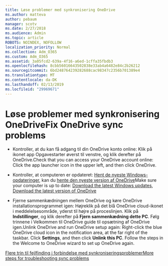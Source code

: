 ```yaml
---
title: Løse problemer med synkronisering OneDrive
ms.author: matteva
author: pebaum
manager: scotv
ms.date: 2/27/2018
ms.audience: Admin
ms.topic: article
ROBOTS: NOINDEX, NOFOLLOW
localization_priority: Normal
ms.collection: Adm_O365
ms.custom: Adm_O365
ms.assetid: 3a05fcd2-639a-4f16-a6ed-1cffa35fbdb3
ms.openlocfilehash: 8cbb56016643502838e33ab4a6482e84c2b26212
ms.sourcegitcommit: 6bd248764239282688cac98347c2356b701389e4
ms.translationtype: MT
ms.contentlocale: da-DK
ms.lasthandoff: 02/13/2019
ms.locfileid: "29969671"
---
```

# <a name="fix-onedrive-sync-problems"></a><span data-ttu-id="b756b-102">Løse problemer med synkronisering OneDrive</span><span class="sxs-lookup"><span data-stu-id="b756b-102">Fix OneDrive sync problems</span></span>

- <span data-ttu-id="b756b-103">Kontroller, at du kan få adgang til din OneDrive konto online: Klik på ikonet app Opgavestarter øverst til venstre, og klik derefter på OneDrive.</span><span class="sxs-lookup"><span data-stu-id="b756b-103">Check that you can access your OneDrive account online: Click the app launcher icon in the upper left, and then click OneDrive.</span></span>
    
- <span data-ttu-id="b756b-104">Kontroller, at computeren er opdateret: [Hent de nyeste Windows-opdateringer](http://go.microsoft.com/fwlink/p/?LinkId=825773), kan du [hente den nyeste version af OneDrive](https://go.microsoft.com/fwlink/p/?linkid=844652)</span><span class="sxs-lookup"><span data-stu-id="b756b-104">Make sure your computer is up to date: [Download the latest Windows updates](http://go.microsoft.com/fwlink/p/?LinkId=825773), [Download the latest version of OneDrive](https://go.microsoft.com/fwlink/p/?linkid=844652)</span></span>
    
- <span data-ttu-id="b756b-p101">Fjerne sammenkædningen mellem OneDrive og køre OneDrive installationsprogrammet igen: Højreklik på det blå OneDrive cloud-ikonet i meddelelsesområde, yderst til højre på proceslinjen. Klik på **Indstillinger**, og klik derefter på **Fjern sammenkædning dette PC**. Følg trinnene i Velkommen til OneDrive guide til opsætning af OneDrive igen.</span><span class="sxs-lookup"><span data-stu-id="b756b-p101">Unlink OneDrive and run OneDrive setup again: Right-click the blue OneDrive cloud icon in the notification area, at the far right of the taskbar. Click **Settings**, and then click **Unlink this PC**. Follow the steps in the Welcome to OneDrive wizard to set up OneDrive again.</span></span>
    
[<span data-ttu-id="b756b-108">Flere trin til fejlfinding i forbindelse med synkroniseringsproblemer</span><span class="sxs-lookup"><span data-stu-id="b756b-108">More steps for troubleshooting sync problems</span></span>](https://go.microsoft.com/fwlink/?linkid=866431)
  

